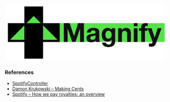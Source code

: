 ![Hero](/Design/hero1024.png?raw=true)

### References
* [SpotifyController](https://github.com/benzguo/SpotifyController)
* [Damon Krukowski – Making Cents](http://pitchfork.com/features/articles/8993-the-cloud/)
* [Spotify – How we pay royalties: an overview](http://www.spotifyartists.com/spotify-explained/#how-we-pay-royalties-overview)
